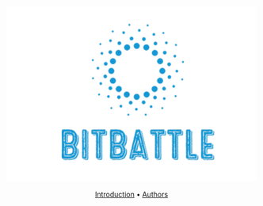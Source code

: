 <div>
<p align="center">
<img src="https://github.com/LorenzoLongarini/BitBattle/blob/main/BitBattle.png">
</p>
<p align="center">
<a href="#Introduzioni">Introduction</a>&nbsp•
<a href="#Autori">Authors</a>

</p>
<br>
<br>
</div>
